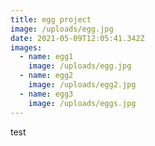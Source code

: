 ```yaml
---
title: egg project
image: /uploads/egg.jpg
date: 2021-05-09T12:05:41.342Z
images:
  - name: egg1
    image: /uploads/egg.jpg
  - name: egg2
    image: /uploads/egg2.jpg
  - name: egg3
    image: /uploads/eggs.jpg
---
```

test